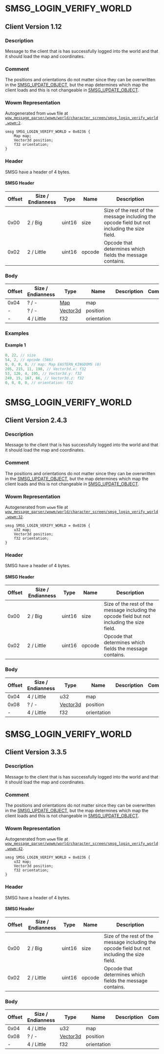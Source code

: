 # SMSG_LOGIN_VERIFY_WORLD

## Client Version 1.12

### Description

Message to the client that is has successfully logged into the world and that it should load the map and coordinates.

### Comment

The positions and orientations do not matter since they can be overwritten in the [SMSG_UPDATE_OBJECT](./smsg_update_object.md), but the map determines which map the client loads and this is not changeable in [SMSG_UPDATE_OBJECT](./smsg_update_object.md).

### Wowm Representation

Autogenerated from `wowm` file at [`wow_message_parser/wowm/world/character_screen/smsg_login_verify_world.wowm:2`](https://github.com/gtker/wow_messages/tree/main/wow_message_parser/wowm/world/character_screen/smsg_login_verify_world.wowm#L2).
```rust,ignore
smsg SMSG_LOGIN_VERIFY_WORLD = 0x0236 {
    Map map;
    Vector3d position;
    f32 orientation;
}
```
### Header

SMSG have a header of 4 bytes.

#### SMSG Header

| Offset | Size / Endianness | Type   | Name   | Description |
| ------ | ----------------- | ------ | ------ | ----------- |
| 0x00   | 2 / Big           | uint16 | size   | Size of the rest of the message including the opcode field but not including the size field.|
| 0x02   | 2 / Little        | uint16 | opcode | Opcode that determines which fields the message contains.|

### Body

| Offset | Size / Endianness | Type | Name | Description | Comment |
| ------ | ----------------- | ---- | ---- | ----------- | ------- |
| 0x04 | ? / - | [Map](map.md) | map |  |  |
| - | ? / - | [Vector3d](vector3d.md) | position |  |  |
| - | 4 / Little | f32 | orientation |  |  |

### Examples

#### Example 1

```c
0, 22, // size
54, 2, // opcode (566)
0, 0, 0, 0, // map: Map EASTERN_KINGDOMS (0)
205, 215, 11, 198, // Vector3d.x: f32
53, 126, 4, 195, // Vector3d.y: f32
249, 15, 167, 66, // Vector3d.z: f32
0, 0, 0, 0, // orientation: f32
```
# SMSG_LOGIN_VERIFY_WORLD

## Client Version 2.4.3

### Description

Message to the client that is has successfully logged into the world and that it should load the map and coordinates.

### Comment

The positions and orientations do not matter since they can be overwritten in the [SMSG_UPDATE_OBJECT](./smsg_update_object.md), but the map determines which map the client loads and this is not changeable in [SMSG_UPDATE_OBJECT](./smsg_update_object.md).

### Wowm Representation

Autogenerated from `wowm` file at [`wow_message_parser/wowm/world/character_screen/smsg_login_verify_world.wowm:32`](https://github.com/gtker/wow_messages/tree/main/wow_message_parser/wowm/world/character_screen/smsg_login_verify_world.wowm#L32).
```rust,ignore
smsg SMSG_LOGIN_VERIFY_WORLD = 0x0236 {
    u32 map;
    Vector3d position;
    f32 orientation;
}
```
### Header

SMSG have a header of 4 bytes.

#### SMSG Header

| Offset | Size / Endianness | Type   | Name   | Description |
| ------ | ----------------- | ------ | ------ | ----------- |
| 0x00   | 2 / Big           | uint16 | size   | Size of the rest of the message including the opcode field but not including the size field.|
| 0x02   | 2 / Little        | uint16 | opcode | Opcode that determines which fields the message contains.|

### Body

| Offset | Size / Endianness | Type | Name | Description | Comment |
| ------ | ----------------- | ---- | ---- | ----------- | ------- |
| 0x04 | 4 / Little | u32 | map |  |  |
| 0x08 | ? / - | [Vector3d](vector3d.md) | position |  |  |
| - | 4 / Little | f32 | orientation |  |  |

# SMSG_LOGIN_VERIFY_WORLD

## Client Version 3.3.5

### Description

Message to the client that is has successfully logged into the world and that it should load the map and coordinates.

### Comment

The positions and orientations do not matter since they can be overwritten in the [SMSG_UPDATE_OBJECT](./smsg_update_object.md), but the map determines which map the client loads and this is not changeable in [SMSG_UPDATE_OBJECT](./smsg_update_object.md).

### Wowm Representation

Autogenerated from `wowm` file at [`wow_message_parser/wowm/world/character_screen/smsg_login_verify_world.wowm:42`](https://github.com/gtker/wow_messages/tree/main/wow_message_parser/wowm/world/character_screen/smsg_login_verify_world.wowm#L42).
```rust,ignore
smsg SMSG_LOGIN_VERIFY_WORLD = 0x0236 {
    u32 map;
    Vector3d position;
    f32 orientation;
}
```
### Header

SMSG have a header of 4 bytes.

#### SMSG Header

| Offset | Size / Endianness | Type   | Name   | Description |
| ------ | ----------------- | ------ | ------ | ----------- |
| 0x00   | 2 / Big           | uint16 | size   | Size of the rest of the message including the opcode field but not including the size field.|
| 0x02   | 2 / Little        | uint16 | opcode | Opcode that determines which fields the message contains.|

### Body

| Offset | Size / Endianness | Type | Name | Description | Comment |
| ------ | ----------------- | ---- | ---- | ----------- | ------- |
| 0x04 | 4 / Little | u32 | map |  |  |
| 0x08 | ? / - | [Vector3d](vector3d.md) | position |  |  |
| - | 4 / Little | f32 | orientation |  |  |

